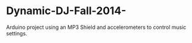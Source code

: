 # Dynamic-DJ-Fall-2014-
Arduino project using an MP3 Shield and accelerometers to control music settings.
